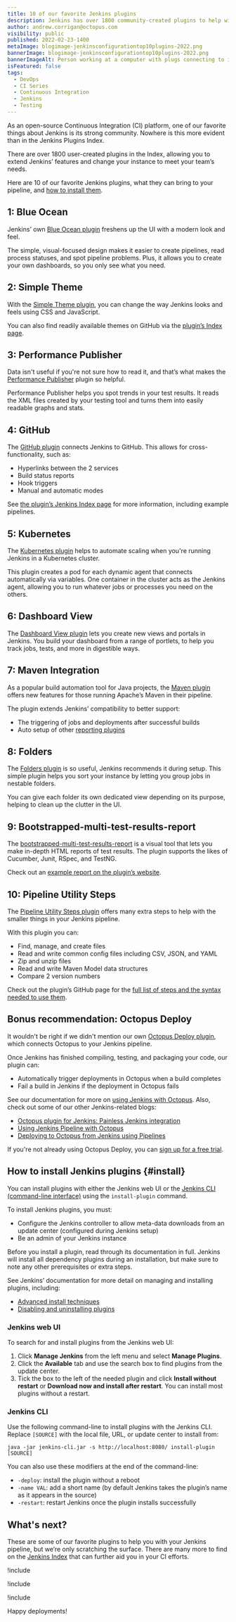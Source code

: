 ```yaml
---
title: 10 of our favorite Jenkins plugins
description: Jenkins has over 1800 community-created plugins to help with continuous integration. Here are 10 we think are useful, as part of our series about CI and build servers.
author: andrew.corrigan@octopus.com
visibility: public
published: 2022-02-23-1400
metaImage: blogimage-jenkinsconfigurationtop10plugins-2022.png
bannerImage: blogimage-jenkinsconfigurationtop10plugins-2022.png
bannerImageAlt: Person working at a computer with plugs connecting to it. When they connect, little stars appear around the connection.
isFeatured: false
tags:
  - DevOps
  - CI Series
  - Continuous Integration
  - Jenkins
  - Testing
---
```


As an open-source Continuous Integration (CI) platform, one of our favorite things about Jenkins is its strong community. Nowhere is this more evident than in the Jenkins Plugins Index.

There are over 1800 user-created plugins in the Index, allowing you to extend Jenkins’ features and change your instance to meet your team’s needs.

Here are 10 of our favorite Jenkins plugins, what they can bring to your pipeline, and [how to install them](#install).

## 1: Blue Ocean

Jenkins’ own [Blue Ocean plugin](https://plugins.jenkins.io/blueocean/) freshens up the UI with a modern look and feel.

The simple, visual-focused design makes it easier to create pipelines, read process statuses, and spot pipeline problems. Plus, it allows you to create your own dashboards, so you only see what you need.

## 2: Simple Theme

With the [Simple Theme plugin](https://plugins.jenkins.io/simple-theme-plugin/), you can change the way Jenkins looks and feels using CSS and JavaScript.

You can also find readily available themes on GitHub via the [plugin’s Index page](https://plugins.jenkins.io/simple-theme-plugin/#plugin-content-themes).

## 3: Performance Publisher

Data isn't useful if you're not sure how to read it, and that’s what makes the [Performance Publisher](https://plugins.jenkins.io/perfpublisher/) plugin so helpful.

Performance Publisher helps you spot trends in your test results. It reads the XML files created by your testing tool and turns them into easily readable graphs and stats.

## 4: GitHub

The [GitHub plugin](https://plugins.jenkins.io/github/) connects Jenkins to GitHub. This allows for cross-functionality, such as:

-	Hyperlinks between the 2 services
-	Build status reports
-	Hook triggers
-	Manual and automatic modes

See [the plugin’s Jenkins Index page](https://plugins.jenkins.io/github/) for more information, including example pipelines.

## 5: Kubernetes

The [Kubernetes plugin](https://plugins.jenkins.io/kubernetes/) helps to automate scaling when you're running Jenkins in a Kubernetes cluster.

This plugin creates a pod for each dynamic agent that connects automatically via variables. One container in the cluster acts as the Jenkins agent, allowing you to run whatever jobs or processes you need on the others.

## 6: Dashboard View

The [Dashboard View plugin](https://plugins.jenkins.io/dashboard-view/) lets you create new views and portals in Jenkins. You build your dashboard from a range of portlets, to help you track jobs, tests, and more in digestible ways.

## 7: Maven Integration

As a popular build automation tool for Java projects, the [Maven plugin](https://plugins.jenkins.io/maven-plugin/) offers new features for those running Apache’s Maven in their pipeline.

The plugin extends Jenkins’ compatibility to better support:

- The triggering of jobs and deployments after successful builds
- Auto setup of other [reporting plugins](https://plugins.jenkins.io/ui/search?sort=relevance&categories=&labels=report&view=Tiles&page=1&query=)

## 8: Folders

The [Folders plugin](https://plugins.jenkins.io/cloudbees-folder/) is so useful, Jenkins recommends it during setup. This simple plugin helps you sort your instance by letting you group jobs in nestable folders.

You can give each folder its own dedicated view depending on its purpose, helping to clean up the clutter in the UI.

## 9: Bootstrapped-multi-test-results-report

The [bootstrapped-multi-test-results-report](https://plugins.jenkins.io/bootstraped-multi-test-results-report/) is a visual tool that lets you make in-depth HTML reports of test results. The plugin supports the likes of Cucumber, Junit, RSpec, and TestNG.

Check out an [example report on the plugin’s website](https://web-innovate.github.io/cucumber-reports/featuresOverview.html).

## 10: Pipeline Utility Steps

The [Pipeline Utility Steps plugin](https://plugins.jenkins.io/pipeline-utility-steps/) offers many extra steps to help with the smaller things in your Jenkins pipeline.

With this plugin you can:

- Find, manage, and create files
- Read and write common config files including CSV, JSON, and YAML
- Zip and unzip files
- Read and write Maven Model data structures
- Compare 2 version numbers

Check out the plugin’s GitHub page for the [full list of steps and the syntax needed to use them](https://github.com/jenkinsci/pipeline-utility-steps-plugin/blob/master/docs/STEPS.md).

## Bonus recommendation: Octopus Deploy

It wouldn't be right if we didn't mention our own [Octopus Deploy plugin](https://plugins.jenkins.io/octopusdeploy/), which connects Octopus to your Jenkins pipeline.

Once Jenkins has finished compiling, testing, and packaging your code, our plugin can:

- Automatically trigger deployments in Octopus when a build completes
- Fail a build in Jenkins if the deployment in Octopus fails

See our documentation for more on [using Jenkins with Octopus](https://octopus.com/docs/packaging-applications/build-servers/jenkins). Also, check out some of our other Jenkins-related blogs:

-	[Octopus plugin for Jenkins: Painless Jenkins integration](https://octopus.com/blog/octopus-jenkins-plugin)
-	[Using Jenkins Pipeline with Octopus](https://octopus.com/blog/using-jenkins-pipelines)
-	[Deploying to Octopus from Jenkins using Pipelines](https://octopus.com/blog/deploying-to-octopus-from-jenkins)

If you're not already using Octopus Deploy, you can [sign up for a free trial](https://octopus.com/start).

## How to install Jenkins plugins {#install}

You can install plugins with either the Jenkins web UI or the [Jenkins CLI (command-line interface)](https://www.jenkins.io/doc/book/managing/cli/) using the `install-plugin` command.

To install Jenkins plugins, you must:

- Configure the Jenkins controller to allow meta-data downloads from an update center (configured during Jenkins setup)
- Be an admin of your Jenkins instance

Before you install a plugin, read through its documentation in full. Jenkins will install all dependency plugins during an installation, but make sure to note any other prerequisites or extra steps.

See Jenkins’ documentation for more detail on managing and installing plugins, including:

-	[Advanced install techniques](https://www.jenkins.io/doc/book/managing/plugins/#advanced-installation)
-	[Disabling and uninstalling plugins](https://www.jenkins.io/doc/book/managing/plugins/#disabling-a-plugin)

### Jenkins web UI

To search for and install plugins from the Jenkins web UI:

1. Click **Manage Jenkins** from the left menu and select **Manage Plugins**.
1. Click the **Available** tab and use the search box to find plugins from the update center.
1. Tick the box to the left of the needed plugin and click **Install without restart** or **Download now and install after restart**. You can install most plugins without a restart.

### Jenkins CLI

Use the following command-line to install plugins with the Jenkins CLI. Replace `[SOURCE]` with the local file, URL, or update center to install from:

```
java -jar jenkins-cli.jar -s http://localhost:8080/ install-plugin [SOURCE]
```

You can also use these modifiers at the end of the command-line:

-	`-deploy`: install the plugin without a reboot
-	`-name VAL`: add a short name (by default Jenkins takes the plugin’s name as it appears in the source)
-	`-restart`: restart Jenkins once the plugin installs successfully

## What's next?

These are some of our favorite plugins to help you with your Jenkins pipeline, but we’re only scratching the surface. There are many more to find on the [Jenkins Index](https://plugins.jenkins.io/) that can further aid you in your CI efforts.

!include <jenkins-free-tool>
  
!include <jenkins-webinar-jan-2022>
  
!include <q1-2022-newsletter-cta>

Happy deployments! 

